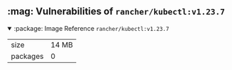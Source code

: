 <h2>:mag: Vulnerabilities of <code>rancher/kubectl:v1.23.7</code></h2>

<details open="true"><summary>:package: Image Reference</strong> <code>rancher/kubectl:v1.23.7</code></summary>
<table>
<tr><td>size</td><td>14 MB</td></tr>
<tr><td>packages</td><td>0</td></tr>
</table>
</details></table>
</details>

<table></table>

